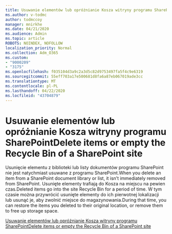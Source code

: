 ```yaml
---
title: Usuwanie elementów lub opróżnianie Kosza witryny programu SharePoint
ms.author: v-todmc
author: todmccoy
manager: mnirkhe
ms.date: 04/21/2020
ms.audience: Admin
ms.topic: article
ROBOTS: NOINDEX, NOFOLLOW
localization_priority: Normal
ms.collection: Adm_O365
ms.custom:
- "9000209"
- "3175"
ms.openlocfilehash: f035104d3a9c2a3d5c82d9753497fa5f4c9e6319
ms.sourcegitcommit: 55eff703a17e500681d8fa6a87eb067019ade3cc
ms.translationtype: MT
ms.contentlocale: pl-PL
ms.lasthandoff: 04/22/2020
ms.locfileid: "43704879"
---
```

# <a name="delete-items-or-empty-the-recycle-bin-of-a-sharepoint-site"></a><span data-ttu-id="1d7a4-102">Usuwanie elementów lub opróżnianie Kosza witryny programu SharePoint</span><span class="sxs-lookup"><span data-stu-id="1d7a4-102">Delete items or empty the Recycle Bin of a SharePoint site</span></span> 

<span data-ttu-id="1d7a4-103">Usunięcie elementu z biblioteki lub listy dokumentów programu SharePoint nie jest natychmiast usuwane z programu SharePoint.</span><span class="sxs-lookup"><span data-stu-id="1d7a4-103">When you delete an item from a SharePoint document library or list, it isn’t immediately removed from SharePoint.</span></span> <span data-ttu-id="1d7a4-104">Usunięte elementy trafiają do Kosza na miejscu na pewien czas.</span><span class="sxs-lookup"><span data-stu-id="1d7a4-104">Deleted items go into the site Recycle Bin for a period of time.</span></span> <span data-ttu-id="1d7a4-105">W tym czasie można przywrócić usunięte elementy do ich pierwotnej lokalizacji lub usunąć je, aby zwolnić miejsce do magazynowania.</span><span class="sxs-lookup"><span data-stu-id="1d7a4-105">During that time, you can restore the items you deleted to their original location, or remove them to free up storage space.</span></span>

[<span data-ttu-id="1d7a4-106">Usuwanie elementów lub opróżnianie Kosza witryny programu SharePoint</span><span class="sxs-lookup"><span data-stu-id="1d7a4-106">Delete items or empty the Recycle Bin of a SharePoint site</span></span>](https://support.office.com/article/2e713599-d13e-40d6-96dc-66f0a366f74e)